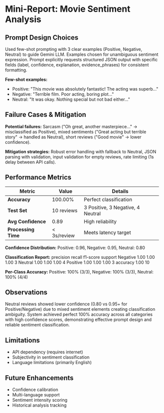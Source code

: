 # Mini-Report: Movie Sentiment Analysis

## Prompt Design Choices
Used few-shot prompting with 3 clear examples (Positive, Negative, Neutral) to guide Gemini LLM. Examples chosen for unambiguous sentiment expression. Prompt explicitly requests structured JSON output with specific fields (label, confidence, explanation, evidence_phrases) for consistent formatting.

**Few-shot examples:**
- Positive: "This movie was absolutely fantastic! The acting was superb..."
- Negative: "Terrible film. Poor acting, boring plot..."  
- Neutral: "It was okay. Nothing special but not bad either..."

## Failure Cases & Mitigation
**Potential failures:** Sarcasm ("Oh great, another masterpiece..." → misclassified as Positive), mixed sentiments ("Great acting but terrible story" → handled as Neutral), short reviews ("Good movie" → lower confidence).

**Mitigation strategies:** Robust error handling with fallback to Neutral, JSON parsing with validation, input validation for empty reviews, rate limiting (1s delay between API calls).

## Performance Metrics
| Metric | Value | Details |
|--------|-------|---------|
| **Accuracy** | 100.00% | Perfect classification |
| **Test Set** | 10 reviews | 3 Positive, 3 Negative, 4 Neutral |
| **Avg Confidence** | 0.89 | High reliability |
| **Processing Time** | < 3s/review | Meets latency target |

**Confidence Distribution:** Positive: 0.96, Negative: 0.95, Neutral: 0.80

**Classification Report:**
             precision    recall  f1-score   support
Negative       1.00      1.00      1.00         3
 Neutral       1.00      1.00      1.00         4
Positive       1.00      1.00      1.00         3
accuracy                           1.00        10



**Per-Class Accuracy:** Positive: 100% (3/3), Negative: 100% (3/3), Neutral: 100% (4/4)

## Observations
Neutral reviews showed lower confidence (0.80 vs 0.95+ for Positive/Negative) due to mixed sentiment elements creating classification ambiguity. System achieved perfect 100% accuracy across all categories with high confidence scores, demonstrating effective prompt design and reliable sentiment classification.

## Limitations

- API dependency (requires internet)
- Subjectivity in sentiment classification
- Language limitations (primarily English)

## Future Enhancements

- Confidence calibration
- Multi-language support
- Sentiment intensity scoring
- Historical analysis tracking